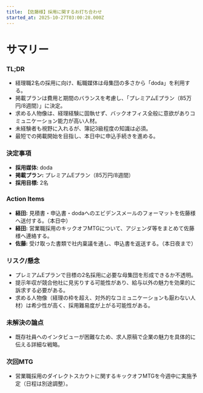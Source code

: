 ```yaml
---
title: 【佐藤様】採用に関するお打ち合わせ
started_at: 2025-10-27T03:00:28.000Z
---
```


# サマリー

### TL;DR
- 経理職2名の採用に向け、転職媒体は母集団の多さから「doda」を利用する。
- 掲載プランは費用と期間のバランスを考慮し、「プレミアムEプラン（85万円/8週間）」に決定。
- 求める人物像は、経理経験に固執せず、バックオフィス全般に意欲がありコミュニケーション能力が高い人材。
- 未経験者も視野に入れるが、簿記3級程度の知識は必須。
- 最短での掲載開始を目指し、本日中に申込手続きを進める。

### 決定事項
- **採用媒体:** doda
- **掲載プラン:** プレミアムEプラン（85万円/8週間）
- **採用目標:** 2名

### Action Items
- **経田:** 見積書・申込書・dodaへのエビデンスメールのフォーマットを佐藤様へ送付する。（本日中）
- **経田:** 営業職採用のキックオフMTGについて、アジェンダ等をまとめて佐藤様へ連絡する。
- **佐藤:** 受け取った書類で社内稟議を通し、申込書を返送する。（本日夜まで）

### リスク/懸念
- プレミアムEプランで目標の2名採用に必要な母集団を形成できるか不透明。
- 提示年収が競合他社に見劣りする可能性があり、給与以外の魅力を効果的に訴求する必要がある。
- 求める人物像（経理の枠を超え、対外的なコミュニケーションも厭わない人材）は希少性が高く、採用難易度が上がる可能性がある。

### 未解決の論点
- 既存社員へのインタビューが困難なため、求人原稿で企業の魅力を具体的に伝える詳細な戦略。

### 次回MTG
- 営業職採用のダイレクトスカウトに関するキックオフMTGを今週中に実施予定（日程は別途調整）。